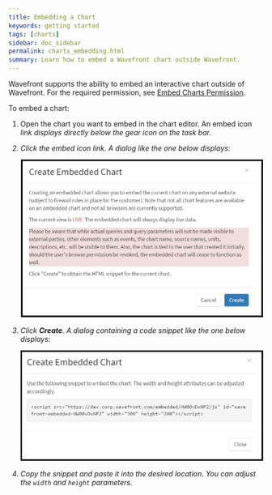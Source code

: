 ```yaml
---
title: Embedding a Chart
keywords: getting started
tags: [charts]
sidebar: doc_sidebar
permalink: charts_embedding.html
summary: Learn how to embed a Wavefront chart outside Wavefront. 
---
```


Wavefront supports the ability to embed an interactive chart outside of Wavefront. For the required permission, see [Embed Charts Permission](permissions_misc.html#embed-charts-permission).

To embed a chart:
 
1. Open the chart you want to embed in the chart editor.  An embed icon <i class="fa fa-code"/> link displays directly below the gear <i class="fa fa-cog"/> icon on the task bar.

1. Click the embed icon link. A dialog like the one below displays:

    ![embed_chart](images/embed_chart.png)

1. Click **Create**. A dialog containing a code snippet like the one below displays:

    ![embed_chart_snippet](images/embed_chart_snippet.png)

1. Copy the snippet and paste it into the desired location. You can adjust the `width` and `height` parameters.

